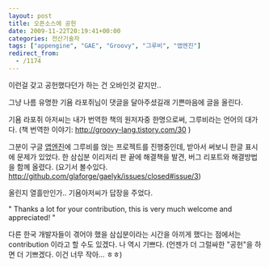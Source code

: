 ```yaml
---
layout: post
title: 오픈소스에 공헌
date: 2009-11-22T20:19:41+00:00
categories: 전산기술자
tags: ["appengine", "GAE", "Groovy", "그루비", "앱엔진"]
redirect_from:
  - /1174
---
```




이런걸 갖고 공헌했다던가 하는 건 오바인것 같지만..

그냥 나름 유명한 기욤 라포쥐님이 댓글을 달아주셨길래 기쁜마음에 글을 올린다.

기욤 라포쥐 아저씨는 내가 번역한 책의 원저자중 한명으로써, 그루비라는 언어의 대가다. (책 번역한 이야기: <a href="http://groovy-lang.tistory.com/30" target="_blank" >http://groovy-lang.tistory.com/30</a> )

그분이 구글 <a title="[http://appengine.google.com/]로 이동합니다." target="_blank" href="http://appengine.google.com/">앱엔진</a>에 그루비를 얹는 프로젝트를 진행중인데, 받아서 써보니 한글 표시에 문제가 있었다. 한 삼십분 이리저리 판 끝에 해결책을 발견, 버그 리포트와 해결방법을 함께 올렸다. (요기서 볼수있다. <a title="[http://github.com/glaforge/gaelyk/issues/closed#issue/3]로 이동합니다." target="_blank" href="http://github.com/glaforge/gaelyk/issues/closed#issue/3">http://github.com/glaforge/gaelyk/issues/closed#issue/3</a>)

올린지 열흘만인가.. 기욤아저씨가 답장을 주었다.

" Thanks a lot for your contribution, this is very much welcome and appreciated! "

다른 한국 개발자들이 겪어야 했을 삼십분이라는 시간을 아끼게 했다는 점에서는 contribution 이라고 할 수도 있겠다. 나 역시 기쁘다. (언젠가 더 그럴싸한 "공헌"을 하면 더 기쁘겠다. 이건 너무 작아... ㅎㅎ)


<div id=comments>
</div>
